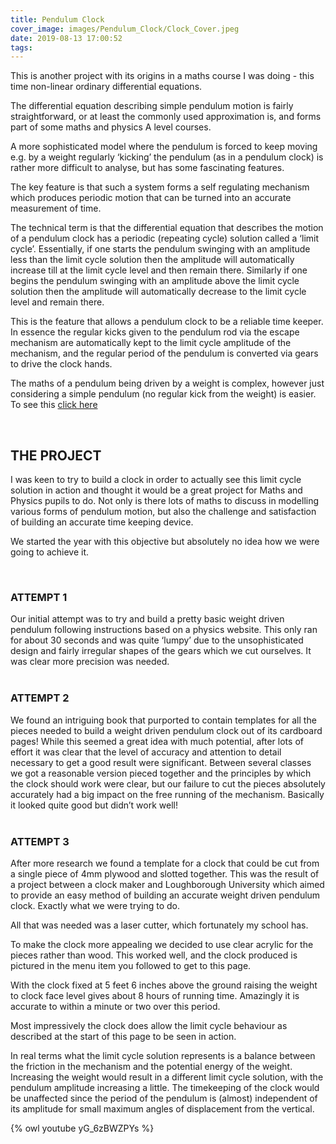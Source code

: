 ```yaml
---
title: Pendulum Clock
cover_image: images/Pendulum_Clock/Clock_Cover.jpeg
date: 2019-08-13 17:00:52
tags:
---
```


This is another project with its origins in a maths course I was doing - this time non-linear ordinary differential equations.

The differential equation describing simple pendulum motion is fairly straightforward, or at least the commonly used approximation is, and forms part of some maths and physics A level courses.  

A more sophisticated model where the pendulum is forced to keep moving e.g. by a weight regularly ‘kicking’ the pendulum (as in a pendulum clock) is rather more difficult to analyse, but has some fascinating features.

The key feature is that such a system forms a self regulating mechanism which produces periodic motion that can be turned into an accurate measurement of time.

The technical term is that the differential equation that describes the motion of a pendulum clock has a periodic (repeating cycle) solution called a ‘limit cycle’.  Essentially, if one starts the pendulum swinging with an amplitude less than the limit cycle solution then the amplitude will automatically increase till at the limit cycle level and then remain there.  Similarly if one begins the pendulum swinging with an amplitude above the limit cycle solution then the amplitude will automatically decrease to the limit cycle level and remain there.

This is the feature that allows a pendulum clock to be a reliable time keeper.  In essence the regular kicks given to the pendulum rod via the escape mechanism are automatically kept to the limit cycle amplitude of the mechanism, and the regular period of the pendulum is converted via gears to drive the clock hands.

<p>The maths of a pendulum being driven by a weight is complex, however just considering a simple pendulum (no regular kick from the weight) is easier.  To see this <a href="https://sites.google.com/view/simplependulumperiod/home">click here</a>
</p>

<br>

<h2>THE PROJECT</h2>
I was keen to try to build a clock in order to actually see this limit cycle solution in action and thought it would be a great project for Maths and Physics pupils to do.  Not only is there lots of maths to discuss in modelling various forms of pendulum motion, but also the challenge and satisfaction of building an accurate time keeping device.

We started the year with this objective but absolutely no idea how we were going to achieve it.

<br>

<h3>ATTEMPT 1</h3>
Our initial attempt was to try and build a pretty basic weight driven pendulum following instructions based on a physics website.  This only ran for about 30 seconds and was quite ‘lumpy’ due to the unsophisticated design and fairly irregular shapes of the gears which we cut ourselves.  It was clear more precision was needed.

<br>
<br>

<h3>ATTEMPT 2</h3>
We found an intriguing book that purported to contain templates for all the pieces needed to build a weight driven pendulum clock out of its cardboard pages!  While this seemed a great idea with much potential, after lots of effort it was clear that the level of accuracy and attention to detail necessary to get a good result were significant.  Between several classes we got a reasonable version pieced together and the principles by which the clock should work were clear, but our failure to cut the pieces absolutely accurately had a big impact on the free running of the mechanism.  Basically it looked quite good but didn’t work well!

<br>
<br>

<h3>ATTEMPT 3</h3>
After more research we found a template for a clock that could be cut from a single piece of 4mm plywood and slotted together.  This was the result of a project between a clock maker and Loughborough University which aimed to provide an easy method of building an accurate weight driven pendulum clock.  Exactly what we were trying to do.

All that was needed was a laser cutter, which fortunately my school has.

To make the clock more appealing we decided to use clear acrylic for the pieces rather than wood.  This worked well, and the clock produced is pictured in the menu item you followed to get to this page.

With the clock fixed at 5 feet 6 inches above the ground raising the weight to clock face level gives about 8 hours of running time.  Amazingly it is accurate to within a minute or two over this period.

Most impressively the clock does allow the limit cycle behaviour as described at the start of this page to be seen in action.

In real terms what the limit cycle solution represents is a balance between the friction in the mechanism and the potential energy of the weight.  Increasing the weight would result in a different limit cycle solution, with the pendulum amplitude increasing a little.  The timekeeping of the clock would be unaffected since the period of the pendulum is (almost) independent of its amplitude for small maximum angles of displacement from the vertical.

{% owl youtube yG_6zBWZPYs %}
